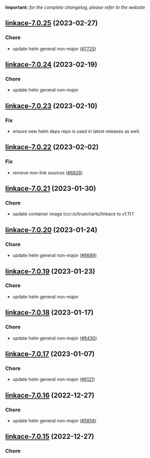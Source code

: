 **Important:**
*for the complete changelog, please refer to the website*




## [linkace-7.0.25](https://github.com/truecharts/charts/compare/linkace-7.0.24...linkace-7.0.25) (2023-02-27)

### Chore

- update helm general non-major ([#7725](https://github.com/truecharts/charts/issues/7725))
  
  


## [linkace-7.0.24](https://github.com/truecharts/charts/compare/linkace-7.0.23...linkace-7.0.24) (2023-02-19)

### Chore

- update helm general non-major
  
  


## [linkace-7.0.23](https://github.com/truecharts/charts/compare/linkace-7.0.22...linkace-7.0.23) (2023-02-10)

### Fix

- ensure new helm deps repo is used in latest releases as well.
  
  


## [linkace-7.0.22](https://github.com/truecharts/charts/compare/linkace-7.0.21...linkace-7.0.22) (2023-02-02)

### Fix

- remove non-link sources ([#6826](https://github.com/truecharts/charts/issues/6826))
  
  


## [linkace-7.0.21](https://github.com/truecharts/charts/compare/linkace-7.0.20...linkace-7.0.21) (2023-01-30)

### Chore

- update container image tccr.io/truecharts/linkace to v1.11.1
  
  


## [linkace-7.0.20](https://github.com/truecharts/charts/compare/linkace-7.0.19...linkace-7.0.20) (2023-01-24)

### Chore

- update helm general non-major ([#6689](https://github.com/truecharts/charts/issues/6689))
  
  


## [linkace-7.0.19](https://github.com/truecharts/charts/compare/linkace-7.0.18...linkace-7.0.19) (2023-01-23)

### Chore

- update helm general non-major
  
  


## [linkace-7.0.18](https://github.com/truecharts/charts/compare/linkace-7.0.17...linkace-7.0.18) (2023-01-17)

### Chore

- update helm general non-major ([#6430](https://github.com/truecharts/charts/issues/6430))
  
  


## [linkace-7.0.17](https://github.com/truecharts/charts/compare/linkace-7.0.16...linkace-7.0.17) (2023-01-07)

### Chore

- update helm general non-major ([#6121](https://github.com/truecharts/charts/issues/6121))
  
  


## [linkace-7.0.16](https://github.com/truecharts/charts/compare/linkace-7.0.15...linkace-7.0.16) (2022-12-27)

### Chore

- update helm general non-major ([#5856](https://github.com/truecharts/charts/issues/5856))
  
  


## [linkace-7.0.15](https://github.com/truecharts/charts/compare/linkace-7.0.14...linkace-7.0.15) (2022-12-27)

### Chore
